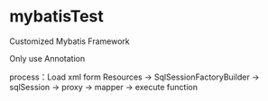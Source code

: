 # mybatisTest
Customized Mybatis Framework

Only use Annotation 

process：Load xml form Resources → SqlSessionFactoryBuilder → sqlSession → proxy → mapper → execute function
